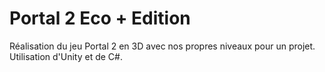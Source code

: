 # Portal 2 Eco + Edition
Réalisation du jeu Portal 2 en 3D avec nos propres niveaux pour un projet. Utilisation d'Unity et de C#.
